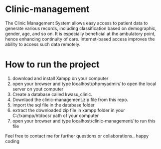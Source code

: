 # Clinic-management

The Clinic Management System allows easy access to patient data to generate various records, including classification based on demographic, gender, age, and so on.
It is especially beneficial at the ambulatory point, hence enhancing continuity of care.
Internet-based access improves the ability to access such data remotely.

# How to run the project
1. download and install Xampp on your computer
2. open your browser and type localhost/phpmyadmin/ to open the local server on yout computer
3. Create a database called kwasu_clinic.
4. Downlaod the clinic-management.zip file from this repo.
5. import the sql file in the database folder
6. extract the downloaded zip file in xampp folder in your C://xampp/htdocs/ path of your computer
7. open your browser and type localhost/clinic-management/ to run this file

Feel free to contact me for further questions or collaborations.. happy coding
